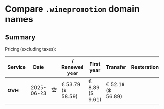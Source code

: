 # Compare `.winepromotion` domain names

## Summary

Pricing (excluding taxes):

| Service | Date |  | / Renewed year | First year | Transfer | Restoration |
|--|--|--|--|--|--|--|
| **OVH** | 2025-06-23 | 🏆 | € 53.79<br>($ 58.59) | € 8.89<br>($ 9.61) | € 52.19<br>($ 56.89) |  |
